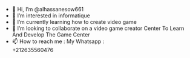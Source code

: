 - 👋 Hi, I’m @alhassanesow661
- 👀 I’m interested in informatique
- 🌱 I’m currently learning how to create video game
- 💞️ I’m looking to collaborate on a video game creator Center To Learn And Develop The Game Center
- 📫 How to reach me  : My Whatsapp :  
+212635560476
<!---
alhassanesow661/alhassanesow661 is a ✨ special ✨ repository because its `README.md` (this file) appears on your GitHub profile.
You can click the Preview link to take a look at your changes.
--->
